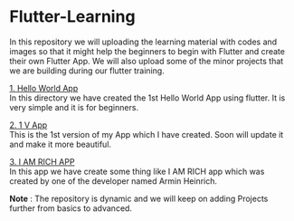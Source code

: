 # Flutter-Learning

In this repository we will uploading the learning material with codes and images so that it might help the beginners to begin with Flutter and create their own Flutter App. We will also upload some of the minor projects that we are building during our flutter training.


<a href = "https://github.com/deepika-jangid/Flutter-Learning/tree/master/Hello%20World">1. Hello World App</a><br>
In this directory we have created the 1st Hello World App using flutter. It is very simple and it is for beginners.

<a href = "https://github.com/deepika-jangid/Flutter-Learning/tree/master/1st%20V%20App">2. 1 V App</a><br>
This is the 1st version of my App which I have created. Soon will update it and make it more beautiful.

<a href = "https://github.com/deepika-jangid/Flutter-Learning/tree/master/I%20AM%20RICH">3. I AM RICH APP</a><br>
In this app we have create some thing like I AM RICH app which was created by one of the developer named Armin Heinrich. 

<b>Note</b> : The repository is dynamic and we will keep on adding Projects further from basics to advanced.
